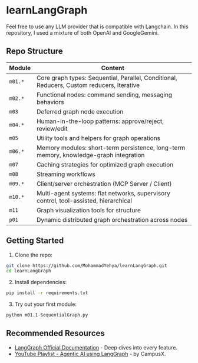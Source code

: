 # learnLangGraph
Feel free to use any LLM provider that is compatible with Langchain. In this repository, I used a mixture of both OpenAI and GoogleGemini.

## Repo Structure
| Module         | Content                                                                            |
|----------------|-------------------------------------------------------------------------------------|
| `m01.*`        | Core graph types: Sequential, Parallel, Conditional, Reducers, Custom reducers, Iterative |
| `m02.*`        | Functional nodes: command sending, messaging behaviors                             |
| `m03`          | Deferred graph node execution                                                      |
| `m04.*`        | Human-in-the-loop patterns: approve/reject, review/edit                           |
| `m05`          | Utility tools and helpers for graph operations                                    |
| `m06.*`        | Memory modules: short-term persistence, long-term memory, knowledge-graph integration |
| `m07`          | Caching strategies for optimized graph execution                                  |
| `m08`          | Streaming workflows                            |
| `m09.*`        | Client/server orchestration (MCP Server / Client)                                 |
| `m10.*`        | Multi-agent systems: flat networks, supervisory control, tool-assisted, hierarchical |
| `m11`          | Graph visualization tools for structure                     |
| `p01`          | Dynamic distributed graph orchestration across nodes                              |

## Getting Started
1. Clone the repo:
```bash
git clone https://github.com/MohammadYehya/learnLangGraph.git
cd learnLangGraph
```
2. Install dependencies:
```bash
pip install -r requirements.txt
```
3. Try out your first module:
```bash
python m01.1-SequentialGraph.py
```

## Recommended Resources
- [LangGraph Official Documentation](https://langchain-ai.github.io/langgraph/) - Deep dives into every feature.
- [YouTube Playlist - Agentic AI using LangGraph](https://www.youtube.com/playlist?list=PLKnIA16_RmvYsvB8qkUQuJmJNuiCUJFPL) - by CampusX.